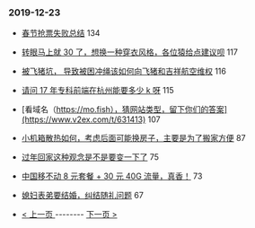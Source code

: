 ### 2019-12-23 
- [春节抢票失败总结](https://www.v2ex.com/t/631362) 134
- [转眼马上就 30 了，想换一种穿衣风格，各位猿给点建议呗](https://www.v2ex.com/t/631383) 117
- [被飞猪坑， 导致被困冲绳该如何向飞猪和吉祥航空维权](https://www.v2ex.com/t/631418) 116
- [请问 17 年专科前端在杭州能要多少 k 呀](https://www.v2ex.com/t/631288) 115
- [看域名（https://mo.fish），猜网站类型，留下你们的答案](https://www.v2ex.com/t/631413) 107
- [小机箱散热如何，考虑后面可能换房子，主要是为了搬家方便](https://www.v2ex.com/t/631365) 87
- [过年回家这种观念是不是要变一下了](https://www.v2ex.com/t/631503) 75
- [中国移不动 8 元套餐 + 30 元 40G 流量，真香！](https://www.v2ex.com/t/631461) 73
- [媳妇表弟要结婚，纠结随礼问题](https://www.v2ex.com/t/631421) 67 

- [ < 上一页 ](https://github.com/able8/v2ex-hot-record/blob/master/2019-12-22.md) -------- [ 下一页 > ](https://github.com/able8/v2ex-hot-record/blob/master/2019-12-24.md)